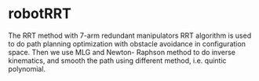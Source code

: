 # robotRRT
The RRT method with 7-arm redundant manipulators
RRT algorithm is used to do path planning optimization with obstacle avoidance in configuration space. Then we use MLG and Newton-
Raphson method to do inverse kinematics, and smooth the path using different method, i.e. quintic polynomial.
